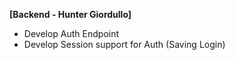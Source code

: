 **[Backend - Hunter Giordullo]**
- Develop Auth Endpoint
- Develop Session support for Auth (Saving Login)
